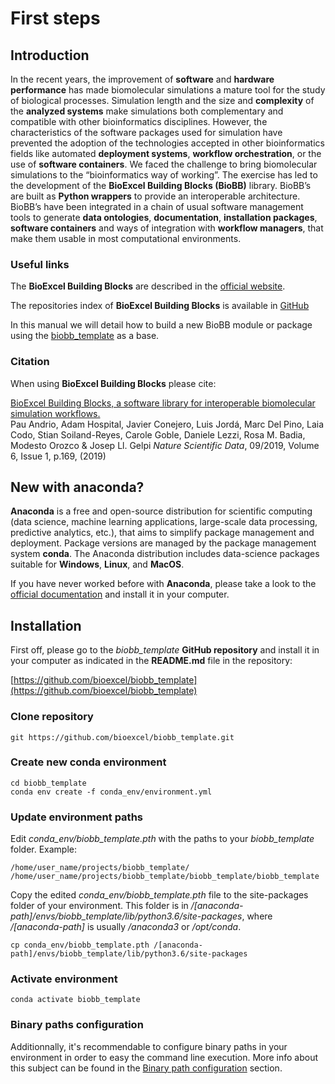 # First steps

## Introduction

In the recent years, the improvement of **software** and **hardware performance** has made biomolecular simulations a mature tool for the study of biological processes. Simulation length and the size and **complexity** of the **analyzed systems** make simulations both complementary and compatible with other bioinformatics disciplines. However, the characteristics of the software packages used for simulation have prevented the adoption of the technologies accepted in other bioinformatics fields like automated **deployment systems**, **workflow orchestration**, or the use of **software containers**. We faced the challenge to bring biomolecular simulations to the “bioinformatics way of working”. The exercise has led to the development of the **BioExcel Building Blocks (BioBB)** library. BioBB’s are built as **Python wrappers** to provide an interoperable architecture. BioBB’s have been integrated in a chain of usual software management tools to generate **data ontologies**, **documentation**, **installation packages**, **software containers** and ways of integration with **workflow managers**, that make them usable in most computational environments.

### Useful links

The **BioExcel Building Blocks** are described in the [official website](http://mmb.irbbarcelona.org/biobb/).

The repositories index of **BioExcel Building Blocks** is available in [GitHub](https://github.com/bioexcel/biobb)

In this manual we will detail how to build a new BioBB module or package using the [biobb_template](https://github.com/bioexcel/biobb_template) as a base.

### Citation

When using **BioExcel Building Blocks** please cite:

[BioExcel Building Blocks, a software library for interoperable biomolecular simulation workflows.](https://www.nature.com/articles/s41597-019-0177-4)<br>
Pau Andrio, Adam Hospital, Javier Conejero, Luis Jordá, Marc Del Pino, Laia Codo, Stian Soiland-Reyes, Carole Goble, Daniele Lezzi, Rosa M. Badia, Modesto Orozco & Josep Ll. Gelpi  *Nature Scientific Data*, 09/2019, Volume 6, Issue 1, p.169, (2019)

## New with anaconda?

**Anaconda** is a free and open-source distribution for scientific computing (data science, machine learning applications, large-scale data processing, predictive analytics, etc.), that aims to simplify package management and deployment. Package versions are managed by the package management system **conda**. The Anaconda distribution includes data-science packages suitable for **Windows**, **Linux**, and **MacOS**.

If you have never worked before with **Anaconda**, please take a look to the [official documentation](https://docs.anaconda.com/anaconda/install/) and install it in your computer.

## Installation

First off, please go to the *biobb_template* **GitHub repository** and install it in your computer as indicated in the **README.md** file in the repository:

[https://github.com/bioexcel/biobb_template](https://github.com/bioexcel/biobb_template)

### Clone repository

```Shell
git https://github.com/bioexcel/biobb_template.git
```

### Create new conda environment

```Shell
cd biobb_template
conda env create -f conda_env/environment.yml
```

### Update environment paths

Edit *conda_env/biobb_template.pth* with the paths to your *biobb_template* folder. Example:

```Shell
/home/user_name/projects/biobb_template/
/home/user_name/projects/biobb_template/biobb_template/biobb_template
```

Copy the edited *conda_env/biobb_template.pth* file to the site-packages folder of your environment. This folder is in */[anaconda-path]/envs/biobb_template/lib/python3.6/site-packages*, where */[anaconda-path]* is usually */anaconda3* or */opt/conda*.

```Shell
cp conda_env/biobb_template.pth /[anaconda-path]/envs/biobb_template/lib/python3.6/site-packages
```

### Activate environment

```Shell
conda activate biobb_template
```

### Binary paths configuration

Additionnally, it's recommendable to configure binary paths in your environment in order to easy the command line execution. More info about this subject can be found in the [Binary path configuration](https://biobb-documentation.readthedocs.io/en/latest/execution.html#binary-path-configuration) section.
